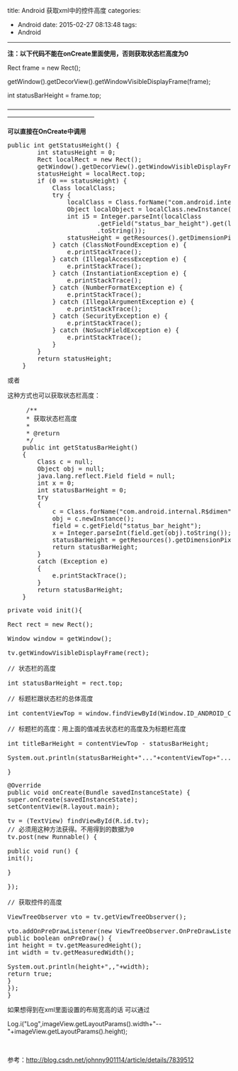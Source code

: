 title: Android 获取xml中的控件高度
categories:
  - Android
date: 2015-02-27 08:13:48
tags:
  - Android
---

**注：以下代码不能在onCreate里面使用，否则获取状态栏高度为0**

<div class="tools">Rect frame = <span class="keyword">new</span> Rect();</div>

getWindow().getDecorView().getWindowVisibleDisplayFrame(frame);

<span class="keyword">int</span> statusBarHeight = frame.top;

——————————————————————————————————————————————————

**可以直接在OnCreate中调用**

<pre lang="java">
public int getStatusHeight() {
        int statusHeight = 0;
        Rect localRect = new Rect();
        getWindow().getDecorView().getWindowVisibleDisplayFrame(localRect);
        statusHeight = localRect.top;
        if (0 == statusHeight) {
            Class<?> localClass;
            try {
                localClass = Class.forName("com.android.internal.R$dimen");
                Object localObject = localClass.newInstance();
                int i5 = Integer.parseInt(localClass
                        .getField("status_bar_height").get(localObject)
                        .toString());
                statusHeight = getResources().getDimensionPixelSize(i5);
            } catch (ClassNotFoundException e) {
                e.printStackTrace();
            } catch (IllegalAccessException e) {
                e.printStackTrace();
            } catch (InstantiationException e) {
                e.printStackTrace();
            } catch (NumberFormatException e) {
                e.printStackTrace();
            } catch (IllegalArgumentException e) {
                e.printStackTrace();
            } catch (SecurityException e) {
                e.printStackTrace();
            } catch (NoSuchFieldException e) {
                e.printStackTrace();
            }
        }
        return statusHeight;
    }
</pre>

或者
<pre>
这种方式也可以获取状态栏高度：

     /** 
     * 获取状态栏高度 
     *  
     * @return 
     */  
    public int getStatusBarHeight()  
    {  
        Class<?> c = null;  
        Object obj = null;  
        java.lang.reflect.Field field = null;  
        int x = 0;  
        int statusBarHeight = 0;  
        try  
        {  
            c = Class.forName("com.android.internal.R$dimen");  
            obj = c.newInstance();  
            field = c.getField("status_bar_height");  
            x = Integer.parseInt(field.get(obj).toString());  
            statusBarHeight = getResources().getDimensionPixelSize(x);  
            return statusBarHeight;  
        }  
        catch (Exception e)  
        {  
            e.printStackTrace();  
        }  
        return statusBarHeight;  
    }
</pre>

<pre lang="java">
<span class="keyword">private</span> <span class="keyword">void</span> init(){

Rect rect = <span class="keyword">new</span> Rect();

Window window = getWindow();

tv.getWindowVisibleDisplayFrame(rect);

<span class="comment">// 状态栏的高度</span>

<span class="keyword">int</span> statusBarHeight = rect.top;

<span class="comment">// 标题栏跟状态栏的总体高度</span>

<span class="keyword">int</span> contentViewTop = window.findViewById(Window.ID_ANDROID_CONTENT).getTop();

<span class="comment">// 标题栏的高度：用上面的值减去状态栏的高度及为标题栏高度</span>

<span class="keyword">int</span> titleBarHeight = contentViewTop - statusBarHeight;

System.out.println(statusBarHeight+<span class="string">"..."</span>+contentViewTop+<span class="string">"..."</span>+titleBarHeight);

}
</pre>

<pre lang="java">
<span class="annotation">@Override</span>
<span class="keyword">public</span> <span class="keyword">void</span> onCreate(Bundle savedInstanceState) {
<span class="keyword">super</span>.onCreate(savedInstanceState);
setContentView(R.layout.main);

tv = (TextView) findViewById(R.id.tv);
<span class="comment">// 必须用这种方法获得。不用得到的数据为0</span>
tv.post(<span class="keyword">new</span> Runnable() {

<span class="keyword">public</span> <span class="keyword">void</span> run() {
init();

}

});

<span class="comment">// 获取控件的高度</span>

ViewTreeObserver vto = tv.getViewTreeObserver();

vto.addOnPreDrawListener(<span class="keyword">new</span> ViewTreeObserver.OnPreDrawListener() {
<span class="keyword">public</span> <span class="keyword">boolean</span> onPreDraw() {
<span class="keyword">int</span> height = tv.getMeasuredHeight();
<span class="keyword">int</span> width = tv.getMeasuredWidth();

System.out.println(height+<span class="string">",,"</span>+width);
<span class="keyword">return</span> <span class="keyword">true</span>;
}
});
}
</pre>

如果想得到在xml里面设置的布局宽高的话 可以通过

Log.i("Log",imageView.getLayoutParams().width+"--"+imageView.getLayoutParams().height);

&nbsp;

参考：http://blog.csdn.net/johnny901114/article/details/7839512